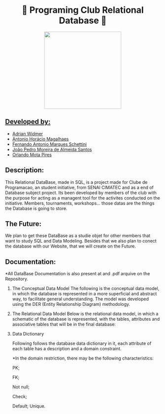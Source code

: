 
<h1 align="center">🦆 Programing Club Relational Database 🦆</h1>

<div align="center">
	<a href="https://github.com/ClubeProgramacaoSSA">
	<img height = "250em" src = "https://user-images.githubusercontent.com/80331486/174205946-fca931d0-ce3c-419c-9eec-2e6bddc4b1d6.png" />
</div>

## Developed by:
- [Adrian Widmer](https://github.com/Awi-24)
- [Antonio Horácio Magalhaes](https://github.com/antoniohoracio77)
- [Fernando Antonio Marques Schettini](https://github.com/FernandoSchett)
- [João Pedro Moreira de Almeida Santos](https://github.com/joao7878)
- [Orlando Mota Pires](https://github.com/orlandomotapires)

## Description:

This Relational DataBase, made in SQL, is a project made for Clube de Programacao, an student initiative, from SENAI CIMATEC and as a end of Database subject project. Its been developed by members of the club with the purpose for acting as a managent tool for the activites conducted on the initiative. Members, tournaments, workshops... those datas are the things the Database is going to store.

## The Future:

We plan to get these DataBase as a studie objet for other members that want to study SQL and Data Modeling. Besides that we also plan to conect the database with our Website, that we will create on the Future. 

## Documentation:
*All DataBase Documentation  is also present at and .pdf arquive on the Repository. 

1. The Conceptual Data Model
	The following is the conceptual data model, in which the database is represented in a more superficial and abstract way, to facilitate general understanding. The model was developed using the DER (Entity Relationship Diagram) methodology.

2. The Relational Data Model
	Below is the relational data model, in which a schematic of the database is represented, with the tables, attributes and associative tables that will be in the final database:
 
6. Data Dictionary	
	
	Following follows the database data dictionary in it, each attribute of each table has a description and a domain constraint.
	
	*In the domain restriction, there may be the following characteristics:
  	
	PK; 
  	
	FK;
    	
	Not null; 
    	
	Check;
        
	Default; 
    	Unique.

